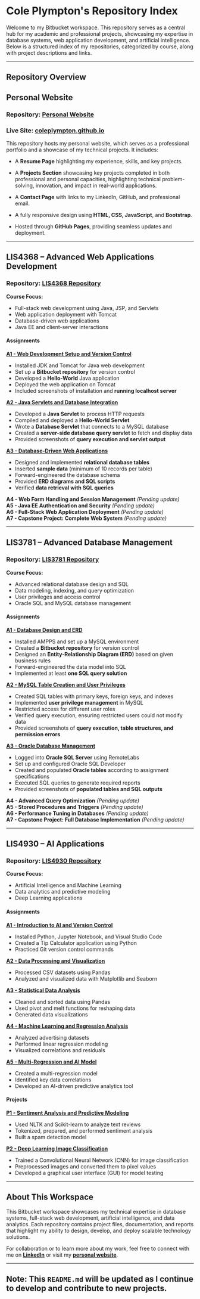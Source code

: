 # Cole Plympton's Repository Index  

Welcome to my Bitbucket workspace. This repository serves as a central hub for my academic and professional projects, showcasing my expertise in database systems, web application development, and artificial intelligence. Below is a structured index of my repositories, categorized by course, along with project descriptions and links.  

---

## Repository Overview  

## **Personal Website**
### **Repository:** [Personal Website](https://github.com/coleplympton/coleplympton.github.io)  
### **Live Site:** [coleplympton.github.io](https://coleplympton.github.io/)

This repository hosts my personal website, which serves as a professional portfolio and a showcase of my technical projects. It includes:
- A **Resume Page** highlighting my experience, skills, and key projects.

- A **Projects Section** showcasing key projects completed in both professional and personal capacities, highlighting technical problem-solving, innovation, and impact in real-world applications.

- A **Contact Page** with links to my LinkedIn, GitHub, and professional email.
- A fully responsive design using **HTML, CSS, JavaScript**, and **Bootstrap**.
- Hosted through **GitHub Pages**, providing seamless updates and deployment.

---

## LIS4368 – Advanced Web Applications Development  
### **Repository: [LIS4368 Repository](https://github.com/coleplympton/lis4368)** 

**Course Focus:**  
- Full-stack web development using Java, JSP, and Servlets  
- Web application deployment with Tomcat  
- Database-driven web applications  
- Java EE and client-server interactions  

#### Assignments  
**[A1 - Web Development Setup and Version Control](https://github.com/coleplympton/lis4368/tree/master/a1)**  
  - Installed JDK and Tomcat for Java web development  
  - Set up a **Bitbucket repository** for version control  
  - Developed a **Hello-World** Java application  
  - Deployed the web application on Tomcat  
  - Included screenshots of installation and **running localhost server**  

**[A2 - Java Servlets and Database Integration](https://github.com/coleplympton/lis4368/tree/master/a2)**  
  - Developed a **Java Servlet** to process HTTP requests  
  - Compiled and deployed a **Hello-World Servlet**  
  - Wrote a **Database Servlet** that connects to a MySQL database  
  - Created a **server-side database query servlet** to fetch and display data  
  - Provided screenshots of **query execution and servlet output**  

**[A3 - Database-Driven Web Applications](https://github.com/coleplympton/lis4368/tree/master/a3)**  
  - Designed and implemented **relational database tables**  
  - Inserted **sample data** (minimum of 10 records per table)  
  - Forward-engineered the database schema  
  - Provided **ERD diagrams and SQL scripts**  
  - Verified **data retrieval with SQL queries**  

**A4 - Web Form Handling and Session Management** *(Pending update)*  
**A5 - Java EE Authentication and Security** *(Pending update)*  
**A6 - Full-Stack Web Application Deployment** *(Pending update)*  
**A7 - Capstone Project: Complete Web System** *(Pending update)*  

---

## LIS3781 – Advanced Database Management  
### **Repository:** **[LIS3781 Repository](https://github.com/coleplympton/lis3781)**

**Course Focus:**  
- Advanced relational database design and SQL  
- Data modeling, indexing, and query optimization  
- User privileges and access control  
- Oracle SQL and MySQL database management  

#### Assignments  
**[A1 - Database Design and ERD](https://github.com/coleplympton/lis3781/tree/master/a1)**  
  - Installed AMPPS and set up a MySQL environment  
  - Created a **Bitbucket repository** for version control  
  - Designed an **Entity-Relationship Diagram (ERD)** based on given business rules  
  - Forward-engineered the data model into SQL  
  - Implemented at least **one SQL query solution**  

**[A2 - MySQL Table Creation and User Privileges](https://github.com/coleplympton/lis3781/tree/master/a2)**  
  - Created SQL tables with primary keys, foreign keys, and indexes  
  - Implemented **user privilege management** in MySQL  
  - Restricted access for different user roles  
  - Verified query execution, ensuring restricted users could not modify data  
  - Provided screenshots of **query execution, table structures, and permission errors**  

**[A3 - Oracle Database Management](https://github.com/coleplympton/lis3781/tree/master/a3)**  
  - Logged into **Oracle SQL Server** using RemoteLabs  
  - Set up and configured Oracle SQL Developer  
  - Created and populated **Oracle tables** according to assignment specifications  
  - Executed SQL queries to generate required reports  
  - Provided screenshots of **populated tables and SQL outputs**  

**A4 - Advanced Query Optimization** *(Pending update)*  
**A5 - Stored Procedures and Triggers** *(Pending update)*  
**A6 - Performance Tuning in Databases** *(Pending update)*  
**A7 - Capstone Project: Full Database Implementation** *(Pending update)*  

---

## LIS4930 – AI Applications  
### **Repository:** **[LIS4930 Repository](https://github.com/coleplympton/lis4930)**

**Course Focus:**  
- Artificial Intelligence and Machine Learning  
- Data analytics and predictive modeling  
- Deep Learning applications   

#### Assignments  
**[A1 - Introduction to AI and Version Control](https://github.com/coleplympton/lis4930/tree/master/a1)**  
  - Installed Python, Jupyter Notebook, and Visual Studio Code  
  - Created a Tip Calculator application using Python  
  - Practiced Git version control commands  

**[A2 - Data Processing and Visualization](https://github.com/coleplympton/lis4930/tree/master/a2)**  
  - Processed CSV datasets using Pandas  
  - Analyzed and visualized data with Matplotlib and Seaborn  

**[A3 - Statistical Data Analysis](https://github.com/coleplympton/lis4930/tree/master/a3)**  
  - Cleaned and sorted data using Pandas  
  - Used pivot and melt functions for reshaping data  
  - Generated data visualizations  

**[A4 - Machine Learning and Regression Analysis](https://github.com/coleplympton/lis4930/tree/master/a4)**  
  - Analyzed advertising datasets  
  - Performed linear regression modeling  
  - Visualized correlations and residuals  

**[A5 - Multi-Regression and AI Model](https://github.com/coleplympton/lis4930/tree/master/a5)**  
  - Created a multi-regression model  
  - Identified key data correlations  
  - Developed an AI-driven predictive analytics tool  

#### Projects  
**[P1 - Sentiment Analysis and Predictive Modeling](https://github.com/coleplympton/lis4930/tree/master/p1)**  
  - Used NLTK and Scikit-learn to analyze text reviews  
  - Tokenized, prepared, and performed sentiment analysis  
  - Built a spam detection model  

**[P2 - Deep Learning Image Classification](https://github.com/coleplympton/lis4930/tree/master/a2)**  
  - Trained a Convolutional Neural Network (CNN) for image classification  
  - Preprocessed images and converted them to pixel values  
  - Developed a graphical user interface (GUI) for model testing  

---

## About This Workspace  
This Bitbucket workspace showcases my technical expertise in database systems, full-stack web development, artificial intelligence, and data analytics. Each repository contains project files, documentation, and reports that highlight my ability to design, develop, and deploy scalable technology solutions.  

For collaboration or to learn more about my work, feel free to connect with me on **[LinkedIn](https://www.linkedin.com/in/cole-plympton/)** or visit my **[personal website](https://coleplympton.github.io/)**.  

---

**Note:** This `README.md` will be updated as I continue to develop and contribute to new projects.  
---
